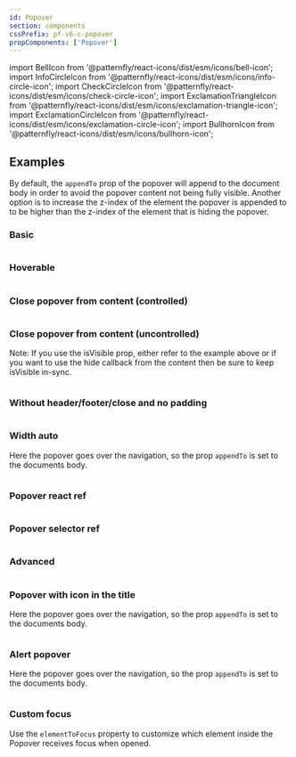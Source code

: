 ```yaml
---
id: Popover
section: components
cssPrefix: pf-v6-c-popover
propComponents: ['Popover']
---
```


import BellIcon from '@patternfly/react-icons/dist/esm/icons/bell-icon';
import InfoCircleIcon from '@patternfly/react-icons/dist/esm/icons/info-circle-icon';
import CheckCircleIcon from '@patternfly/react-icons/dist/esm/icons/check-circle-icon';
import ExclamationTriangleIcon from '@patternfly/react-icons/dist/esm/icons/exclamation-triangle-icon';
import ExclamationCircleIcon from '@patternfly/react-icons/dist/esm/icons/exclamation-circle-icon';
import BullhornIcon from '@patternfly/react-icons/dist/esm/icons/bullhorn-icon';

## Examples

By default, the `appendTo` prop of the popover will append to the document body in order to avoid the popover content not being fully visible. Another option is to increase the z-index of the element the popover is appended to to be higher than the z-index of the element that is hiding the popover.

### Basic

```ts file="./PopoverBasic.tsx"

```

### Hoverable

```ts file="./PopoverHover.tsx"

```

### Close popover from content (controlled)

```ts file="./PopoverCloseControlled.tsx"

```

### Close popover from content (uncontrolled)

Note: If you use the isVisible prop, either refer to the example above or if you want to use the hide callback from the content then be sure to keep isVisible in-sync.

```ts file="./PopoverCloseUncontrolled.tsx"

```

### Without header/footer/close and no padding

```ts file="./PopoverWithoutHeaderFooterCloseNoPadding.tsx"

```

### Width auto

Here the popover goes over the navigation, so the prop `appendTo` is set to the documents body.

```ts file="./PopoverWidthAuto.tsx"

```

### Popover react ref

```ts file="./PopoverReactRef.tsx"

```

### Popover selector ref

```ts file="./PopoverSelectorRef.tsx"

```

### Advanced

```ts file="./PopoverAdvanced.tsx"

```

### Popover with icon in the title

Here the popover goes over the navigation, so the prop `appendTo` is set to the documents body.

```ts file="./PopoverWithIconInTheTitle.tsx"

```

### Alert popover

Here the popover goes over the navigation, so the prop `appendTo` is set to the documents body.

```ts file="./PopoverAlert.tsx"

```

### Custom focus

Use the `elementToFocus` property to customize which element inside the Popover receives focus when opened.

```ts file="./PopoverCustomFocus.tsx"

```
